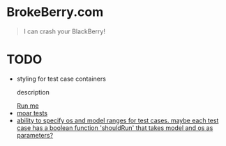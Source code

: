 BrokeBerry.com
==============

> I can crash your BlackBerry!

TODO
==============
- styling for test case containers
    <div class="item">
        <p>description</p>
        <a href="javascript:void(0);">Run me</div>
        <div class="holder"></div>
    </div>
- moar tests
- ability to specify os and model ranges for test cases. maybe each test case has a boolean function 'shouldRun' that takes model and os as parameters?
